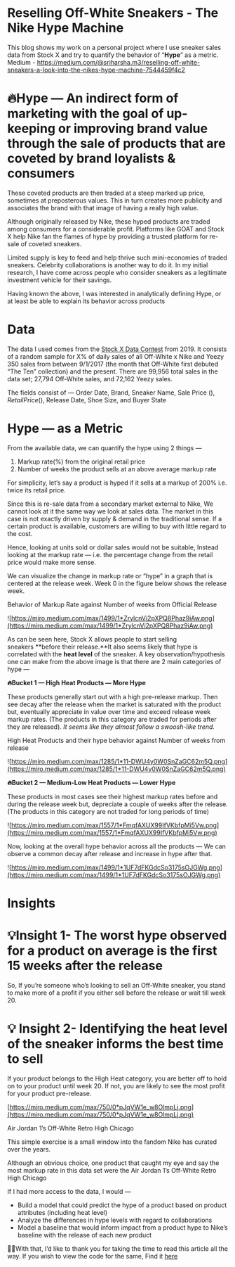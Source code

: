 # Reselling Off-White Sneakers - The Nike Hype Machine

This blog shows my work on a personal project where I use sneaker sales data from Stock X and try to quantify the behavior of “**Hype**” as a metric.
Medium - https://medium.com/@sriharsha.m3/reselling-off-white-sneakers-a-look-into-the-nikes-hype-machine-7544459f4c2

# **🔥Hype — An indirect form of marketing with the goal of up-keeping or improving brand value through the sale of products that are coveted by brand loyalists & consumers**

These coveted products are then traded at a steep marked up price, sometimes at preposterous values. This in turn creates more publicity and associates the brand with that image of having a really high value.

Although originally released by Nike, these hyped products are traded among consumers for a considerable profit. Platforms like GOAT and Stock X help Nike fan the flames of hype by providing a trusted platform for re-sale of coveted sneakers.

Limited supply is key to feed and help thrive such mini-economies of traded sneakers. Celebrity collaborations is another way to do it. In my initial research, I have come across people who consider sneakers as a legitimate investment vehicle for their savings.

Having known the above, I was interested in analytically defining Hype, or at least be able to explain its behavior across products

# **Data**

The data I used comes from the [Stock X Data Contest](https://stockx.com/news/the-2019-data-contest/) from 2019. It consists of a random sample for X% of daily sales of all Off-White x Nike and Yeezy 350 sales from between 9/1/2017 (the month that Off-White first debuted “The Ten” collection) and the present. There are 99,956 total sales in the data set; 27,794 Off-White sales, and 72,162 Yeezy sales.

The fields consist of — Order Date, Brand, Sneaker Name, Sale Price ($), Retail Price ($), Release Date, Shoe Size, and Buyer State

# **Hype — as a Metric**

From the available data, we can quantify the hype using 2 things —

1. Markup rate(%) from the original retail price
2. Number of weeks the product sells at an above average markup rate

For simplicity, let’s say a product is hyped if it sells at a markup of 200% i.e. twice its retail price.

Since this is re-sale data from a secondary market external to Nike, We cannot look at it the same way we look at sales data. The market in this case is not exactly driven by supply & demand in the traditional sense. If a certain product is available, customers are willing to buy with little regard to the cost.

Hence, looking at units sold or dollar sales would not be suitable, Instead looking at the markup rate — i.e. the percentage change from the retail price would make more sense.

We can visualize the change in markup rate or “hype” in a graph that is centered at the release week. Week 0 in the figure below shows the release week.

Behavior of Markup Rate against Number of weeks from Official Release

![https://miro.medium.com/max/1499/1*ZrylcnVi2pXPQ8Phaz9iAw.png](https://miro.medium.com/max/1499/1*ZrylcnVi2pXPQ8Phaz9iAw.png)

As can be seen here, Stock X allows people to start selling sneakers **before their release.**It also seems likely that hype is correlated with the **heat level** of the sneaker. A key observation/hypothesis one can make from the above image is that there are 2 main categories of hype —

**🔥Bucket 1 — High Heat Products — More Hype**

These products generally start out with a high pre-release markup. Then see decay after the release when the market is saturated with the product but, eventually appreciate in value over time and exceed release week markup rates. (The products in this category are traded for periods after they are released). *It seems like they almost follow a swoosh-like trend.*

High Heat Products and their hype behavior against Number of weeks from release

![https://miro.medium.com/max/1285/1*11-DWU4y0W0SnZaGC62m5Q.png](https://miro.medium.com/max/1285/1*11-DWU4y0W0SnZaGC62m5Q.png)

**🔥Bucket 2 — Medium-Low Heat Products — Lower Hype**

These products in most cases see their highest markup rates before and during the release week but, depreciate a couple of weeks after the release. (The products in this category are not traded for long periods of time)

![https://miro.medium.com/max/1557/1*FmqfAXUX99IfVKbfpMi5Vw.png](https://miro.medium.com/max/1557/1*FmqfAXUX99IfVKbfpMi5Vw.png)

Now, looking at the overall hype behavior across all the products — We can observe a common decay after release and increase in hype after that.

![https://miro.medium.com/max/1499/1*1UF7dFKGdcSo3175sOJGWg.png](https://miro.medium.com/max/1499/1*1UF7dFKGdcSo3175sOJGWg.png)

# **Insights**

# **💡Insight 1- The worst hype observed for a product on average is the first 15 weeks after the release**

So, If you’re someone who’s looking to sell an Off-White sneaker, you stand to make more of a profit if you either sell before the release or wait till week 20.

# **💡 Insight 2- Identifying the heat level of the sneaker informs the best time to sell**

If your product belongs to the High Heat category, you are better off to hold on to your product until week 20. If not, you are likely to see the most profit for your product pre-release.

[https://miro.medium.com/max/750/0*pJqVW1e_w8OlmpLj.png](https://miro.medium.com/max/750/0*pJqVW1e_w8OlmpLj.png)

Air Jordan 1’s Off-White Retro High Chicago

This simple exercise is a small window into the fandom Nike has curated over the years.

Although an obvious choice, one product that caught my eye and say the most markup rate in this data set were the Air Jordan 1’s Off-White Retro High Chicago

If I had more access to the data, I would —

- Build a model that could predict the hype of a product based on product attributes (including heat level)
- Analyze the differences in hype levels with regard to collaborations
- Model a baseline that would inform impact from a product hype to Nike’s baseline with the release of each new product

🐱‍👤With that, I’d like to thank you for taking the time to read this article all the way. If you wish to view the code for the same, Find it [here](https://github.com/srmanj/Nike-Hype-Machine/blob/master/Nike-off-white-hype-measurement.ipynb)
